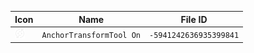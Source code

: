 | Icon | Name | File ID |
| ---  | ---  | ---     |
| ![](AnchorTransformTool%20On.png) | `AnchorTransformTool On` | `-5941242636935399841` |
